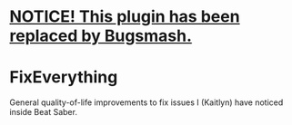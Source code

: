 # [NOTICE! This plugin has been replaced by Bugsmash.](https://github.com/whatdahopper/Bugsmash)

# FixEverything
General quality-of-life improvements to fix issues I (Kaitlyn) have noticed inside Beat Saber.
